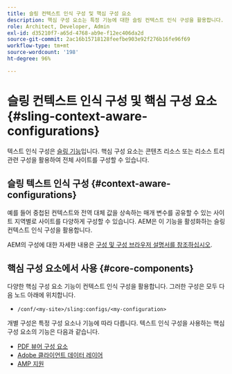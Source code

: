 ```yaml
---
title: 슬링 컨텍스트 인식 구성 및 핵심 구성 요소
description: 핵심 구성 요소는 특정 기능에 대한 슬링 컨텍스트 인식 구성을 활용합니다.
role: Architect, Developer, Admin
exl-id: d35210f7-a65d-4768-ab9e-f12ec406da2d
source-git-commit: 2ac16b15718128feefbe903e92f276b16fe96f69
workflow-type: tm+mt
source-wordcount: '198'
ht-degree: 96%

---
```


# 슬링 컨텍스트 인식 구성 및 핵심 구성 요소 {#sling-context-aware-configurations}

텍스트 인식 구성은 [슬링 기능](https://sling.apache.org/documentation/bundles/context-aware-configuration/context-aware-configuration.html)입니다. 핵심 구성 요소는 콘텐츠 리소스 또는 리소스 트리 관련 구성을 활용하여 전체 사이트를 구성할 수 있습니다.

## 슬링 텍스트 인식 구성 {#context-aware-configurations}

예를 들어 중첩된 컨텍스트와 전역 대체 값을 상속하는 매개 변수를 공유할 수 있는 사이트 지역별로 사이트를 다양하게 구성할 수 있습니다. AEM은 이 기능을 활성화하는 슬링 컨텍스트 인식 구성을 활용합니다.

AEM의 구성에 대한 자세한 내용은 [구성 및 구성 브라우저 설명서를 참조하십시오](https://experienceleague.adobe.com/docs/experience-manager-cloud-service/implementing/developing/configurations.html).

## 핵심 구성 요소에서 사용 {#core-components}

다양한 핵심 구성 요소 기능이 컨텍스트 인식 구성을 활용합니다. 그러한 구성은 모두 다음 노드 아래에 위치합니다.

* `/conf/<my-site>/sling:configs/<my-configuration>`

개별 구성은 특정 구성 요소나 기능에 따라 다릅니다. 텍스트 인식 구성을 사용하는 핵심 구성 요소의 기능은 다음과 같습니다.

* [PDF 뷰어 구성 요소](https://github.com/adobe/aem-core-wcm-components/tree/master/content/src/content/jcr_root/apps/core/wcm/components/pdfviewer/v1/pdfviewer#context-aware-config)
* [Adobe 클라이언트 데이터 레이어](/help/developing/data-layer/overview.md#installation-activation)
* [AMP 지원](https://github.com/adobe/aem-core-wcm-components/tree/master/extensions/amp)
